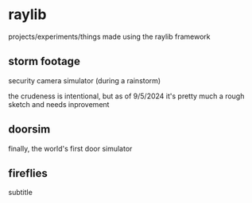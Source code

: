 # raylib
projects/experiments/things made using the raylib framework 

## storm footage
security camera simulator (during a rainstorm)

the crudeness is intentional, but as of 9/5/2024 it's pretty much a rough sketch and needs inprovement

## doorsim
finally, the world's first door simulator

## fireflies
subtitle
